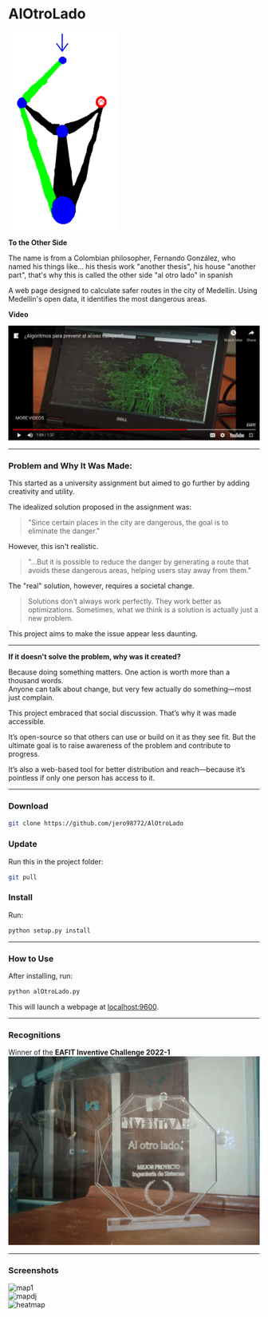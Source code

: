 # AlOtroLado

![logo](https://github.com/entifais/ST0245-Plantilla/blob/master/proyecto/codigo/alOtroLado/misc/img/logo1.png?raw=true)

**To the Other Side**  

The name is from a Colombian philosopher, Fernando González, who named his things like... his thesis work "another thesis", his house "another part", that's why this is called the other side "al otro lado" in spanish

A web page designed to calculate safer routes in the city of Medellín. Using Medellín's open data, it identifies the most dangerous areas.

**Video**

[![video](https://raw.githubusercontent.com/jero98772/AlOtroLado/main/misc/img/video.png)](https://www.youtube.com/watch?v=f4UW539DhlQ "AlOtroLado")

---

### Problem and Why It Was Made:

This started as a university assignment but aimed to go further by adding creativity and utility.  

The idealized solution proposed in the assignment was:

> "Since certain places in the city are dangerous, the goal is to eliminate the danger."

However, this isn't realistic.

> "...But it is possible to reduce the danger by generating a route that avoids these dangerous areas, helping users stay away from them."

The "real" solution, however, requires a societal change.  

> Solutions don’t always work perfectly. They work better as optimizations. Sometimes, what we think is a solution is actually just a new problem.  

This project aims to make the issue appear less daunting.  

---

**If it doesn't solve the problem, why was it created?**

Because doing something matters. One action is worth more than a thousand words.  
Anyone can talk about change, but very few actually do something—most just complain.

This project embraced that social discussion. That’s why it was made accessible.  

It’s open-source so that others can use or build on it as they see fit. But the ultimate goal is to raise awareness of the problem and contribute to progress.

It’s also a web-based tool for better distribution and reach—because it’s pointless if only one person has access to it.

---

### Download  

```bash
git clone https://github.com/jero98772/AlOtroLado
```

### Update  

Run this in the project folder:

```bash
git pull
```

### Install  

Run:

```bash
python setup.py install
```

---

### How to Use

After installing, run:

```bash
python alOtroLado.py
```

This will launch a webpage at [localhost:9600](http://localhost:9600/).

---

### Recognitions  

Winner of the **EAFIT Inventive Challenge 2022-1**  
![award](https://raw.githubusercontent.com/jero98772/AlOtroLado/main/misc/img/premio.jpeg)

---

### Screenshots  

![map1](https://github.com/entifais/ST0245-Plantilla/blob/master/proyecto/codigo/alOtroLado/misc/img/2022-02-23-112022_1920x1080_scrot.png?raw=true)  
![mapdj](https://github.com/entifais/ST0245-Plantilla/blob/master/proyecto/codigo/alOtroLado/misc/img/dijistra_ok.jpg?raw=true)  
![heatmap](https://github.com/entifais/ST0245-Plantilla/blob/master/proyecto/codigo/alOtroLado/misc/img/photo1649630597.jpeg?raw=true)  